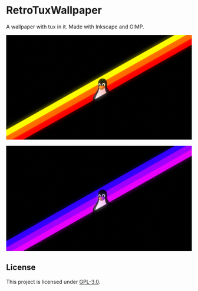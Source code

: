# RetroTuxWallpaper
A wallpaper with tux in it. Made with Inkscape and GIMP.

<a href='https://github.com/wallmenis/RetroTuxWallpaper/blob/main/final_renders/desktopsimplefinal.png'><img src='https://raw.githubusercontent.com/wallmenis/RetroTuxWallpaper/main/final_renders/desktopsimplefinal.png' alt='Orange version'/></a>

<a href='https://github.com/wallmenis/RetroTuxWallpaper/blob/main/final_renders/desktopsimplepurplefinal.png'><img src='https://raw.githubusercontent.com/wallmenis/RetroTuxWallpaper/main/final_renders/desktopsimplepurplefinal.png' alt='Purple version'/></a>


## License
This project is licensed under [GPL-3.0](https://raw.githubusercontent.com/Illumina/licenses/master/gpl-3.0.txt).
